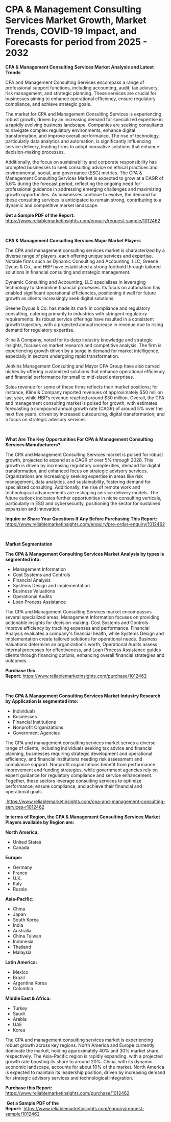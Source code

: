 <p><h1>CPA & Management Consulting Services Market Growth, Market Trends, COVID-19 Impact, and Forecasts for period from 2025 - 2032</h1></p><p><strong>CPA & Management Consulting Services Market Analysis and Latest Trends</strong></p>
<p><p>CPA and Management Consulting Services encompass a range of professional support functions, including accounting, audit, tax advisory, risk management, and strategic planning. These services are crucial for businesses aiming to enhance operational efficiency, ensure regulatory compliance, and achieve strategic goals.</p><p>The market for CPA and Management Consulting Services is experiencing robust growth, driven by an increasing demand for specialized expertise in a rapidly evolving business landscape. Companies are seeking consultants to navigate complex regulatory environments, enhance digital transformation, and improve overall performance. The rise of technology, particularly data analytics and automation, is significantly influencing service delivery, leading firms to adopt innovative solutions that enhance decision-making processes.</p><p>Additionally, the focus on sustainability and corporate responsibility has prompted businesses to seek consulting advice on ethical practices and environmental, social, and governance (ESG) metrics. The CPA & Management Consulting Services Market is expected to grow at a CAGR of 5.6% during the forecast period, reflecting the ongoing need for professional guidance in addressing emerging challenges and maximizing growth opportunities. As businesses continue to evolve, the demand for these consulting services is anticipated to remain strong, contributing to a dynamic and competitive market landscape.</p></p>
<p><strong>Get a Sample PDF of the Report:&nbsp;</strong> <a href="https://www.reliablemarketinsights.com/enquiry/request-sample/1012462?utm_campaign=2642&utm_medium=2&utm_source=Github&utm_content=ia&utm_term=19042025&utm_id=cpa-management-consulting-services">https://www.reliablemarketinsights.com/enquiry/request-sample/1012462</a></p>
<p>&nbsp;</p>
<p><strong>CPA & Management Consulting Services Major Market Players</strong></p>
<p><p>The CPA and management consulting services market is characterized by a diverse range of players, each offering unique services and expertise. Notable firms such as Dynamic Consulting and Accounting, LLC, Greene Dycus & Co., and HBP have established a strong foothold through tailored solutions in financial consulting and strategic management. </p><p>Dynamic Consulting and Accounting, LLC specializes in leveraging technology to streamline financial processes. Its focus on automation has enabled significant operational efficiencies, positioning it well for future growth as clients increasingly seek digital solutions. </p><p>Greene Dycus & Co. has made its mark in compliance and regulatory consulting, catering primarily to industries with stringent regulatory requirements. Its robust service offerings have resulted in a consistent growth trajectory, with a projected annual increase in revenue due to rising demand for regulatory expertise.</p><p>Kline & Company, noted for its deep industry knowledge and strategic insights, focuses on market research and competitive analysis. The firm is experiencing growth driven by a surge in demand for market intelligence, especially in sectors undergoing rapid transformation.</p><p>Jenkins Management Consulting and Mayor CPA Group have also carved niches by offering customized solutions that enhance operational efficiency and financial performance for small to mid-sized enterprises.</p><p>Sales revenue for some of these firms reflects their market positions; for instance, Kline & Company reported revenues of approximately $50 million last year, while HBP’s revenue reached around $30 million. Overall, the CPA and management consulting market is poised for growth, with estimates forecasting a compound annual growth rate (CAGR) of around 5% over the next five years, driven by increased outsourcing, digital transformation, and a focus on strategic advisory services.</p></p>
<p>&nbsp;</p>
<p><strong>What Are The Key Opportunities For CPA & Management Consulting Services Manufacturers?</strong></p>
<p><p>The CPA and Management Consulting Services market is poised for robust growth, projected to expand at a CAGR of over 5% through 2028. This growth is driven by increasing regulatory complexities, demand for digital transformation, and enhanced focus on strategic advisory services. Organizations are increasingly seeking expertise in areas like risk management, data analytics, and sustainability, fostering demand for specialized consulting. Additionally, the rise of remote work and technological advancements are reshaping service delivery models. The future outlook indicates further opportunities in niche consulting verticals, particularly in ESG and cybersecurity, positioning the sector for sustained expansion and innovation.</p></p>
<p><strong>Inquire or Share Your Questions If Any Before Purchasing This Report:</strong> <a href="https://www.reliablemarketinsights.com/enquiry/pre-order-enquiry/1012462?utm_campaign=2642&utm_medium=2&utm_source=Github&utm_content=ia&utm_term=19042025&utm_id=cpa-management-consulting-services">https://www.reliablemarketinsights.com/enquiry/pre-order-enquiry/1012462</a></p>
<p>&nbsp;</p>
<p><strong>Market Segmentation</strong></p>
<p><strong>The CPA & Management Consulting Services Market Analysis by types is segmented into:</strong></p>
<p><ul><li>Management Information</li><li>Cost Systems and Controls</li><li>Financial Analysis</li><li>Systems Design and Implementation</li><li>Business Valuations</li><li>Operational Audits</li><li>Loan Process Assistance</li></ul></p>
<p><p>The CPA and Management Consulting Services market encompasses several specialized areas. Management Information focuses on providing actionable insights for decision-making. Cost Systems and Controls improve efficiency by tracking expenses and performance. Financial Analysis evaluates a company's financial health, while Systems Design and Implementation create tailored solutions for operational needs. Business Valuations determine an organization’s worth, Operational Audits assess internal processes for effectiveness, and Loan Process Assistance guides clients through financing options, enhancing overall financial strategies and outcomes.</p></p>
<p><strong>Purchase this Report:&nbsp;</strong><a href="https://www.reliablemarketinsights.com/purchase/1012462?utm_campaign=2642&utm_medium=2&utm_source=Github&utm_content=ia&utm_term=19042025&utm_id=cpa-management-consulting-services">https://www.reliablemarketinsights.com/purchase/1012462</a></p>
<p>&nbsp;</p>
<p><strong>The CPA & Management Consulting Services Market Industry Research by Application is segmented into:</strong></p>
<p><ul><li>Individuals</li><li>Businesses</li><li>Financial Institutions</li><li>Nonprofit Organizations</li><li>Government Agencies</li></ul></p>
<p><p>The CPA and management consulting services market serves a diverse range of clients, including individuals seeking tax advice and financial planning, businesses requiring strategic development and operational efficiency, and financial institutions needing risk assessment and compliance support. Nonprofit organizations benefit from performance improvement and funding strategies, while government agencies rely on expert guidance for regulatory compliance and service enhancement. Together, these sectors leverage consulting services to optimize performance, ensure compliance, and achieve their financial and operational goals.</p></p>
<p><a href="https://www.reliablemarketinsights.com/cpa-and-management-consulting-services-r1012462?utm_campaign=2642&utm_medium=2&utm_source=Github&utm_content=ia&utm_term=19042025&utm_id=cpa-management-consulting-services">&nbsp;https://www.reliablemarketinsights.com/cpa-and-management-consulting-services-r1012462</a></p>
<p><strong>In terms of Region, the CPA & Management Consulting Services Market Players available by Region are:</strong></p>
<p>
    <p> <strong> North America: </strong>
        <ul>
            <li>United States</li>
            <li>Canada</li>
        </ul>
        </p> 
    <p> <strong> Europe: </strong>
        <ul>
            <li>Germany</li>
            <li>France</li>
            <li>U.K.</li>
            <li>Italy</li>
            <li>Russia</li>
        </ul>
        </p> 
    <p> <strong> Asia-Pacific: </strong>
        <ul>
            <li>China</li>
            <li>Japan</li>
            <li>South Korea</li>
            <li>India</li>
            <li>Australia</li>
            <li>China Taiwan</li>
            <li>Indonesia</li>
            <li>Thailand</li>
            <li>Malaysia</li>
        </ul>
        </p> 
    <p> <strong> Latin America: </strong>
        <ul>
            <li>Mexico</li>
            <li>Brazil</li>
            <li>Argentina Korea</li>
            <li>Colombia</li>
        </ul>
        </p> 
    <p> <strong> Middle East & Africa: </strong>
        <ul>
            <li>Turkey</li>
            <li>Saudi</li>
            <li>Arabia</li>
            <li>UAE</li>
            <li>Korea</li>
        </ul>
    </p>
    </p>
<p><p>The CPA and management consulting services market is experiencing robust growth across key regions. North America and Europe currently dominate the market, holding approximately 40% and 30% market share, respectively. The Asia-Pacific region is rapidly expanding, with a projected growth rate boosting its share to around 20%. China, with its dynamic economic landscape, accounts for about 10% of the market. North America is expected to maintain its leadership position, driven by increasing demand for strategic advisory services and technological integration.</p></p>
<p><strong>Purchase this Report: </strong><a href="https://www.reliablemarketinsights.com/purchase/1012462?utm_campaign=2642&utm_medium=2&utm_source=Github&utm_content=ia&utm_term=19042025&utm_id=cpa-management-consulting-services">https://www.reliablemarketinsights.com/purchase/1012462</a></p>
<p>&nbsp;<strong>Get a Sample PDF of the Report:&nbsp;&nbsp;</strong><a href="https://www.reliablemarketinsights.com/enquiry/request-sample/1012462?utm_campaign=2642&utm_medium=2&utm_source=Github&utm_content=ia&utm_term=19042025&utm_id=cpa-management-consulting-services">https://www.reliablemarketinsights.com/enquiry/request-sample/1012462</a></p>
<p><strong></strong></p>
<p><p></p><p></p><p></p></p>